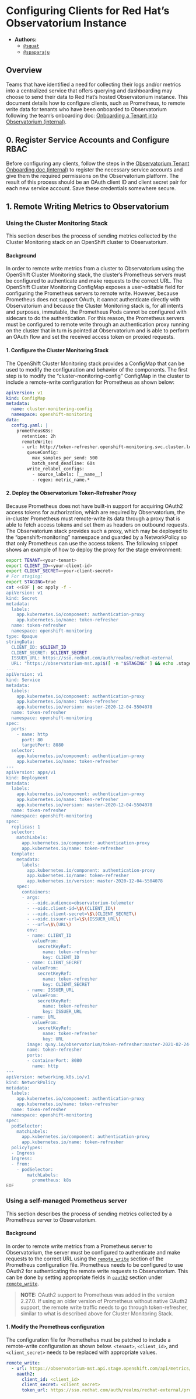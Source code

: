 # Configuring Clients for Red Hat’s Observatorium Instance

- **Authors:**
  - [`@squat`](https://github.com/squat)
  - [`@spaparaju`](https://github.com/spaparaju)

## Overview

Teams that have identified a need for collecting their logs and/or metrics into a centralized service that offers querying and dashboarding may choose to send their data to Red Hat’s hosted Observatorium instance. This document details how to configure clients, such as Prometheus, to remote write data for tenants who have been onboarded to Observatorium following the team’s onboarding doc: [Onboarding a Tenant into Observatorium (internal)](https://docs.google.com/document/d/1pjM9RRvij-IgwqQMt5q798B_4k4A9Y16uT2oV9sxN3g/edit).

## 0. Register Service Accounts and Configure RBAC

Before configuring any clients, follow the steps in the [Observatorium Tenant Onboarding doc (internal)](https://docs.google.com/document/d/1pjM9RRvij-IgwqQMt5q798B_4k4A9Y16uT2oV9sxN3g/edit) to register the necessary service accounts and give them the required permissions on the Observatorium platform. The result of this process should be an OAuth client ID and client secret pair for each new service account. Save these credentials somewhere secure.

## 1. Remote Writing Metrics to Observatorium

### Using the Cluster Monitoring Stack

This section describes the process of sending metrics collected by the Cluster Monitoring stack on an OpenShift cluster to Observatorium.

#### Background

In order to remote write metrics from a cluster to Observatorium using the OpenShift Cluster Monitoring stack, the cluster’s Prometheus servers must be configured to authenticate and make requests to the correct URL. The OpenShift Cluster Monitoring ConfigMap exposes a user-editable field for configuring the Prometheus servers to remote write. However, because Prometheus does not support OAuth, it cannot authenticate directly with Observatorium and because the Cluster Monitoring stack is, for all intents and purposes, immutable, the Prometheus Pods cannot be configured with sidecars to do the authentication. For this reason, the Prometheus servers must be configured to remote write through an authentication proxy running on the cluster that in turn is pointed at Observatorium and is able to perform an OAuth flow and set the received access token on proxied requests.

#### 1. Configure the Cluster Monitoring Stack

The OpenShift Cluster Monitoring stack provides a ConfigMap that can be used to modify the configuration and behavior of the components. The first step is to modify the “cluster-monitoring-config” ConfigMap in the cluster to include a remote-write configuration for Prometheus as shown below:

```yaml
apiVersion: v1
kind: ConfigMap
metadata:
  name: cluster-monitoring-config
  namespace: openshift-monitoring
data:
  config.yaml: |
    prometheusK8s:
      retention: 2h
      remoteWrite:
      - url: http://token-refresher.openshift-monitoring.svc.cluster.local
        queueConfig:
          max_samples_per_send: 500
          batch_send_deadline: 60s
        write_relabel_configs:
          - source_labels: [__name__]
          - regex: metric_name.*
```

#### 2. Deploy the Observatorium Token-Refresher Proxy

Because Prometheus does not have built-in support for acquiring OAuth2 access tokens for authorization, which are required by Observatorium, the in-cluster Prometheus must remote-write its data through a proxy that is able to fetch access tokens and set them as headers on outbound requests. The Observatorium stack provides such a proxy, which may be deployed to the “openshift-monitoring” namespace and guarded by a NetworkPolicy so that only Prometheus can use the access tokens. The following snippet shows an example of how to deploy the proxy for the stage environment:

```bash
export TENANT=<your-tenant>
export CLIENT_ID=<your-client-id>
export CLIENT_SECRET=<your-client-secret>
# For staging:
export STAGING=true
cat <<EOF | oc apply -f -
apiVersion: v1
kind: Secret
metadata:
  labels:
    app.kubernetes.io/component: authentication-proxy
    app.kubernetes.io/name: token-refresher
  name: token-refresher
  namespace: openshift-monitoring
type: Opaque
stringData:
  CLIENT_ID: $CLIENT_ID
  CLIENT_SECRET: $CLIENT_SECRET
  ISSUER_URL: https://sso.redhat.com/auth/realms/redhat-external
  URL: "https://observatorium-mst.api$([ -n "$STAGING" ] && echo .stage).openshift.com/api/metrics/v1/$TENANT/api/v1/receive"
---
apiVersion: v1
kind: Service
metadata:
  labels:
    app.kubernetes.io/component: authentication-proxy
    app.kubernetes.io/name: token-refresher
    app.kubernetes.io/version: master-2020-12-04-5504078
  name: token-refresher
  namespace: openshift-monitoring
spec:
  ports:
    - name: http
      port: 80
      targetPort: 8080
  selector:
    app.kubernetes.io/component: authentication-proxy
    app.kubernetes.io/name: token-refresher
---
apiVersion: apps/v1
kind: Deployment
metadata:
  labels:
    app.kubernetes.io/component: authentication-proxy
    app.kubernetes.io/name: token-refresher
    app.kubernetes.io/version: master-2020-12-04-5504078
  name: token-refresher
  namespace: openshift-monitoring
spec:
  replicas: 1
  selector:
    matchLabels:
      app.kubernetes.io/component: authentication-proxy
      app.kubernetes.io/name: token-refresher
  template:
    metadata:
      labels:
        app.kubernetes.io/component: authentication-proxy
        app.kubernetes.io/name: token-refresher
        app.kubernetes.io/version: master-2020-12-04-5504078
    spec:
      containers:
      - args:
        - --oidc.audience=observatorium-telemeter
        - --oidc.client-id=\$\(CLIENT_ID\)
        - --oidc.client-secret=\$\(CLIENT_SECRET\)
        - --oidc.issuer-url=\$\(ISSUER_URL\)
        - --url=\$\(URL\)
        env:
        - name: CLIENT_ID
          valueFrom:
            secretKeyRef:
              name: token-refresher
              key: CLIENT_ID
        - name: CLIENT_SECRET
          valueFrom:
            secretKeyRef:
              name: token-refresher
              key: CLIENT_SECRET
        - name: ISSUER_URL
          valueFrom:
            secretKeyRef:
              name: token-refresher
              key: ISSUER_URL
        - name: URL
          valueFrom:
            secretKeyRef:
              name: token-refresher
              key: URL
        image: quay.io/observatorium/token-refresher:master-2021-02-24-1e01b9c
        name: token-refresher
        ports:
        - containerPort: 8080
          name: http
---
apiVersion: networking.k8s.io/v1
kind: NetworkPolicy
metadata:
  labels:
    app.kubernetes.io/component: authentication-proxy
    app.kubernetes.io/name: token-refresher
  name: token-refresher
  namespace: openshift-monitoring
spec:
  podSelector:
    matchLabels:
      app.kubernetes.io/component: authentication-proxy
      app.kubernetes.io/name: token-refresher
  policyTypes:
  - Ingress
  ingress:
  - from:
    - podSelector:
        matchLabels:
          prometheus: k8s
EOF
```

### Using a self-managed Prometheus server

This section describes the process of sending metrics collected by a Prometheus server to Observatorium.

#### Background

In order to remote write metrics from a Prometheus server to Observatorium, the server must be configured to authenticate and make requests to the correct URL using the [`remote_write`](https://prometheus.io/docs/prometheus/latest/configuration/configuration/#remote_write) section of the Prometheus configuration file. Prometheus needs to be configured to use OAuth2 for authenticating the remote write requests to Observatorium. This can be done by setting appropriate fields in [`oauth2`](https://prometheus.io/docs/prometheus/latest/configuration/configuration/#oauth2) section under [`remote_write`](https://prometheus.io/docs/prometheus/latest/configuration/configuration/#remote_write).

> **NOTE:** OAuth2 support to Prometheus was added in the version 2.27.0. If using an older version of Prometheus without native OAuth2 support, the remote write traffic needs to go through token-refresher, similar to what is described above for Cluster Monitoring Stack.

#### 1. Modify the Prometheus configuration

The configuration file for Promethehus must be patched to include a remote-write configuration as shown below. `<tenant>`, `<client_id>`, and `<client_secret>` needs to be replaced with appropriate values.

```yaml
remote_write:
  - url: https://observatorium-mst.api.stage.openshift.com/api/metrics/v1/<tenant>/api/v1/receive
    oauth2:
      client_id: <client_id>
      client_secret: <client_secret>
      token_url: https://sso.redhat.com/auth/realms/redhat-external/protocol/openid-connect/token
```
